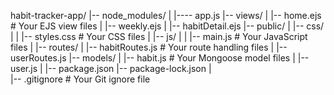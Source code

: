 habit-tracker-app/
|-- node_modules/
|
|---- app.js
|-- views/
|   |-- home.ejs        # Your EJS view files
|   |-- weekly.ejs
|   |-- habitDetail.ejs
|-- public/
|   |-- css/
|   |   |-- styles.css  # Your CSS files
|   |-- js/
|   |   |-- main.js     # Your JavaScript files
|
|-- routes/
|   |-- habitRoutes.js  # Your route handling files
|   |-- userRoutes.js
|-- models/
|   |-- habit.js        # Your Mongoose model files
|   |-- user.js
|
|-- package.json
|-- package-lock.json
|  
|-- .gitignore          # Your Git ignore file
